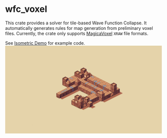 # wfc_voxel
This crate provides a solver for tile-based Wave Function Collapse. It automatically generates rules for map generation from preliminary voxel files. 
Currently, the crate only supports [MagicaVoxel](https://ephtracy.github.io/) `XRAW` file formats.

See [Isometric Demo](https://github.com/BonsonW/isometric_demo) for example code.
![Preview](https://github.com/BonsonW/wfc_voxel/blob/master/assets/preview.gif)
